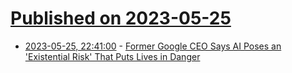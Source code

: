 # [Published on 2023-05-25](index.md)

* [2023-05-25, 22:41:00](https://soylentnews.org/article.pl?sid=23/05/24/190200&from=rss) - [Former Google CEO Says AI Poses an 'Existential Risk' That Puts Lives in Danger](https://soylentnews.org/article.pl?sid=23/05/24/190200&from=rss)
